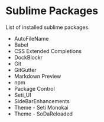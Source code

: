 # Sublime Packages

List of installed sublime packages.

 * AutoFileName
 * Babel
 * CSS Extended Completions
 * DockBlockr
 * Git
 * GitGutter
 * Markdown Preview
 * npm
 * Package Control
 * Seti_UI
 * SideBarEnhancements
 * Theme - Seti Monokai
 * Theme - SoDaReloaded
